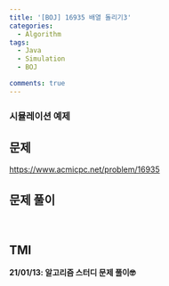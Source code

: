 ```yaml
---
title: '[BOJ] 16935 배열 돌리기3'
categories:
  - Algorithm
tags:
  - Java
  - Simulation
  - BOJ

comments: true 
---
```

### 시뮬레이션 예제

## 문제
<a href = "https://www.acmicpc.net/problem/16935"> https://www.acmicpc.net/problem/16935 </a>
<br/>

## 문제 풀이
<script src="https://gist.github.com/kyeahen/2aaeacb1da1dac6d5d4e2a5a1f4f7320.js"></script>
<br/>

## TMI

**21/01/13: 알고리즘 스터디 문제 풀이🤓**
